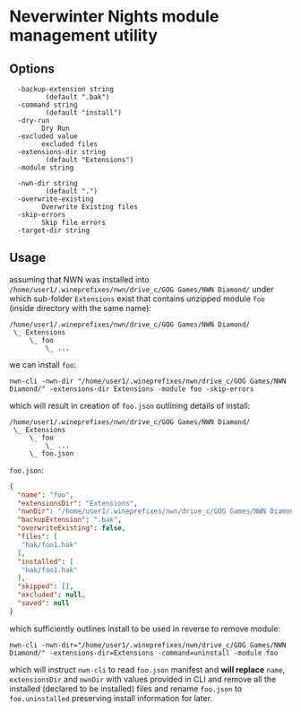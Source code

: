 # Neverwinter Nights module management utility

## Options

```
  -backup-extension string
         (default ".bak")
  -command string
         (default "install")
  -dry-run
        Dry Run
  -excluded value
        excluded files
  -extensions-dir string
         (default "Extensions")
  -module string
    
  -nwn-dir string
         (default ".")
  -overwrite-existing
        Overwrite Existing files
  -skip-errors
        Skip file errors
  -target-dir string
```

## Usage

assuming that NWN was installed into `/home/user1/.wineprefixes/nwn/drive_c/GOG Games/NWN Diamond/` under which sub-folder `Extensions` exist that contains unzipped module `foo` (inside directory with the same name):

```
/home/user1/.wineprefixes/nwn/drive_c/GOG Games/NWN Diamond/
 \_ Extensions 
     \_ foo
         \_ ...
```

we can install `foo`:

```shell
nwn-cli -nwn-dir "/home/user1/.wineprefixes/nwn/drive_c/GOG Games/NWN Diamond/" -extensions-dir Extensions -module foo -skip-errors
```

which will result in creation of `foo.json` outlining details of install:


```
/home/user1/.wineprefixes/nwn/drive_c/GOG Games/NWN Diamond/
 \_ Extensions 
     \_ foo
         \_ ...
     \_ foo.json
```

`foo.json`:

```json
{
  "name": "foo",
  "extensionsDir": "Extensions",
  "nwnDir": "/home/user1/.wineprefixes/nwn/drive_c/GOG Games/NWN Diamond",
  "backupExtension": ".bak",
  "overwriteExisting": false,
  "files": [
   "hak/foo1.hak"
  ],
  "installed": [
   "hak/foo1.hak"
  ],
  "skipped": [],
  "excluded": null,
  "saved": null
}
```

which sufficiently outlines install to be used in reverse to remove module:

```shell
nwn-cli -nwn-dir="/home/user1/.wineprefixes/nwn/drive_c/GOG Games/NWN Diamond/" -extensions-dir=Extensions -command=uninstall -module foo
```

which will instruct `nwn-cli` to read `foo.json` manifest and **will replace** `name`, `extensionsDir` and `nwnDir` with values provided in CLI and remove all the installed (declared to be installed) files and rename `foo.json` to `foo.uninstalled` preserving install information for later.
